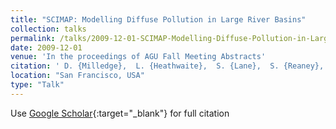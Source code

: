 ```yaml
---
title: "SCIMAP: Modelling Diffuse Pollution in Large River Basins"
collection: talks
permalink: /talks/2009-12-01-SCIMAP-Modelling-Diffuse-Pollution-in-Large-River-Basins
date: 2009-12-01
venue: 'In the proceedings of AGU Fall Meeting Abstracts'
citation: ' D. {Milledge},  L. {Heathwaite},  S. {Lane},  S. {Reaney}, &quot;SCIMAP: Modelling Diffuse Pollution in Large River Basins.&quot; In the proceedings of AGU Fall Meeting Abstracts, 2009.'
location: "San Francisco, USA"
type: "Talk"
---
```

Use [Google Scholar](https://scholar.google.com/scholar?q=SCIMAP:+Modelling+Diffuse+Pollution+in+Large+River+Basins){:target="_blank"} for full citation
